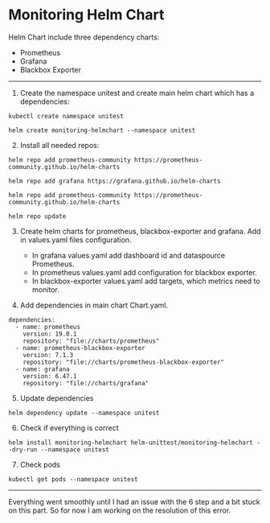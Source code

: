 # Monitoring Helm Chart

Helm Chart include three dependency charts:
* Prometheus
* Grafana
* Blackbox Exporter

---

1. Create the namespace unitest and create main helm chart which has a dependencies:

```
kubectl create namespace unitest

helm create monitoring-helmchart --namespace unitest
```

2. Install all needed repos:

```
helm repo add prometheus-community https://prometheus-community.github.io/helm-charts

helm repo add grafana https://grafana.github.io/helm-charts

helm repo add prometheus-community https://prometheus-community.github.io/helm-charts

helm repo update
```

3. Create helm charts for prometheus, blackbox-exporter and grafana. Add in values.yaml files configuration. 
    - In grafana values.yaml add dashboard id and dataspource Prometheus.
    - In prometheus values.yaml add configuration for blackbox exporter.
    - In blackbox-exporter values.yaml add targets, which metrics need to monitor.
 


4. Add dependencies in main chart Chart.yaml.
```
dependencies:
  - name: prometheus
    version: 19.0.1
    repository: "file://charts/prometheus"
  - name: prometheus-blackbox-exporter
    version: 7.1.3
    repository: "file://charts/prometheus-blackbox-exporter"
  - name: grafana
    version: 6.47.1
    repository: "file://charts/grafana"

```

5. Update dependencies
```
helm dependency update --namespace unitest
```

6. Check if everything is correct
```
helm install monitoring-helmchart helm-unittest/monitoring-helmchart --dry-run --namespace unitest
```

7. Check pods
```
kubectl get pods --namespace unitest
```

----

Everything went smoothly until I had an issue with the 6 step and a bit stuck on this part. So for now I am working on the resolution of this error.
